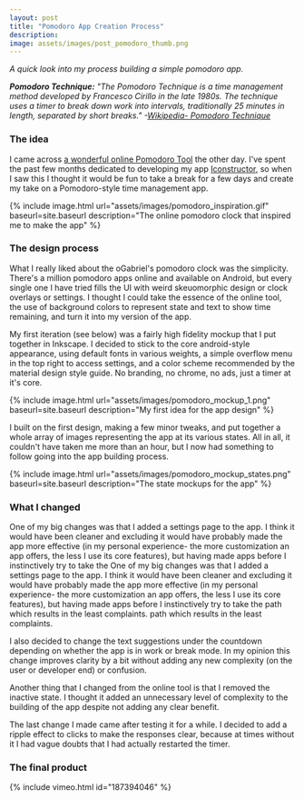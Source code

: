 ```yaml
---
layout: post
title: "Pomodoro App Creation Process"
description: 
image: assets/images/post_pomodoro_thumb.png
---
```



*A quick look into my process building a simple pomodoro app.*

***Pomodoro Technique:** "The Pomodoro Technique is a time management method developed by Francesco Cirillo in the late 1980s. The technique uses a timer to break down work into intervals, traditionally 25 minutes in length, separated by short breaks." -[Wikipedia- Pomodoro Technique](https://en.wikipedia.org/wiki/Pomodoro_Technique)*

### The idea ###

I came across [a wonderful online Pomodoro Tool](https://ogabrielmarques.github.io/pomodoro/index.html) the other day. I've spent the past few months dedicated to developing my app [Iconstructor](https://play.google.com/store/apps/details?id=com.uppack.iconstructorapp), so when I saw this I thought it would be fun to take a break for a few days and create my take on a Pomodoro-style time management app.

{% include image.html url="assets/images/pomodoro_inspiration.gif" baseurl=site.baseurl description="The online pomodoro clock that inspired me to make the app" %}

### The design process ###

What I really liked about the oGabriel's pomodoro clock was the simplicity. There's a million pomodoro apps online and available on Android, but every single one I have tried fills the UI with weird skeuomorphic design or clock overlays or settings. I thought I could take the essence of the online tool, the use of background colors to represent state and text to show time remaining, and turn it into my version of the app.

My first iteration (see below) was a fairly high fidelity mockup that I put together in Inkscape. I decided to stick to the core android-style appearance, using default fonts in various weights, a simple overflow menu in the top right to access settings, and a color scheme recommended by the material design style guide. No branding, no chrome, no ads, just a timer at it's core.

{% include image.html url="assets/images/pomodoro_mockup_1.png" baseurl=site.baseurl description="My first idea for the app design" %}

I built on the first design, making a few minor tweaks, and put together a whole array of images representing the app at its various states. All in all, it couldn't have taken me more than an hour, but I now had something to follow going into the app building process.

{% include image.html url="assets/images/pomodoro_mockup_states.png" baseurl=site.baseurl description="The state mockups for the app" %}

### What I changed ###

One of my big changes was that I added a settings page to the app. I think it would have been cleaner and excluding it would have probably made the app more effective (in my personal experience- the more customization an app offers, the less I use its core features), but having made apps before I instinctively try to take the One of my big changes was that I added a settings page to the app. I think it would have been cleaner and excluding it would have probably made the app more effective (in my personal experience- the more customization an app offers, the less I use its core features), but having made apps before I instinctively try to take the path which results in the least complaints.
path which results in the least complaints.

I also decided to change the text suggestions under the countdown depending on whether the app is in work or break mode. In my opinion this change improves clarity by a bit without adding any new complexity (on the user or developer end) or confusion.

Another thing that I changed from the online tool is that I removed the inactive state. I thought it added an unnecessary level of complexity to the building of the app despite not adding any clear benefit.

The last change I made came after testing it for a while. I decided to add a ripple effect to clicks to make the responses clear, because at times without it I had vague doubts that I had actually restarted the timer.

### The final product ###

{% include vimeo.html id="187394046" %}